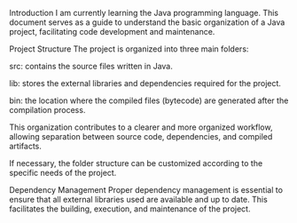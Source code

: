 Introduction
I am currently learning the Java programming language. This document serves as a guide to understand the basic organization of a Java project, facilitating code development and maintenance.

Project Structure
The project is organized into three main folders:

src: contains the source files written in Java.

lib: stores the external libraries and dependencies required for the project.

bin: the location where the compiled files (bytecode) are generated after the compilation process.

This organization contributes to a clearer and more organized workflow, allowing separation between source code, dependencies, and compiled artifacts.

If necessary, the folder structure can be customized according to the specific needs of the project.

Dependency Management
Proper dependency management is essential to ensure that all external libraries used are available and up to date. This facilitates the building, execution, and maintenance of the project.